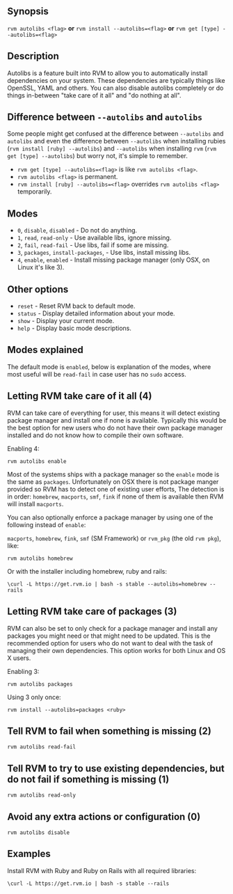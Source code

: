 ## Synopsis

`rvm autolibs <flag>` __or__ `rvm install --autolibs=<flag>` __or__ `rvm get [type] --autolibs=<flag>`

## Description

Autolibs is a feature built into RVM to allow you to automatically install dependencies on your system.  These dependencies are typically things like OpenSSL, YAML and others. You can also disable autolibs completely or do things in-between "take care of it all" and "do nothing at all".

## Difference between `--autolibs` and `autolibs`

Some people might get confused at the difference between `--autolibs` and `autolibs` and even the difference between `--autolibs` when installing rubies (`rvm install [ruby] --autolibs`) and `--autolibs` when installing `rvm` (`rvm get [type] --autolibs`) but worry not, it's simple to remember.

* `rvm get [type] --autolibs=<flag>` is like `rvm autolibs <flag>`.
* `rvm autolibs <flag>` is permanent.
* `rvm install [ruby] --autolibs=<flag>` overrides `rvm autolibs <flag>` temporarily.

## Modes

* `0`, `disable`, `disabled` - Do not do anything.
* `1`, `read`, `read-only` - Use available libs, ignore missing.
* `2`, `fail`, `read-fail` - Use libs, fail if some are missing.
* `3`, `packages`, `install-packages`, - Use libs, install missing libs.
* `4`, `enable`, `enabled` - Install missing package manager (only OSX, on Linux it's like 3).

## Other options

* `reset`  - Reset RVM back to default mode.
* `status` - Display detailed information about your mode.
* `show`   - Display your current mode.
* `help`   - Display basic mode descriptions.

## Modes explained

The default mode is `enabled`, below is explanation of the modes,
where most useful will be `read-fail` in case user has no `sudo` access.

## Letting RVM take care of it all (4)

RVM can take care of everything for user, this means it will detect existing package manager and install one if none is available.
Typically this would be the best option for new users who do not have their own package manager installed and do not know how to compile their own software.

Enabling 4:

    rvm autolibs enable

Most of the systems ships with a package manager so the `enable` mode is the same as `packages`.
Unfortunately on OSX there is not package manger provided so RVM has to detect one of existing user efforts,
The detection is in order: `homebrew`, `macports`, `smf`, `fink` if none of them is available then RVM will install `macports`.

You can also optionally enforce a package manager by using one of the following instead of `enable`:

`macports`, `homebrew`, `fink`, `smf` (SM Framework) or `rvm_pkg` (the old `rvm pkg`), like:

    rvm autolibs homebrew

Or with the installer including homebrew, ruby and rails:

    \curl -L https://get.rvm.io | bash -s stable --autolibs=homebrew --rails


## Letting RVM take care of packages (3)

RVM can also be set to only check for a package manager and install any packages you might need or that might need to be updated.  This is the recommended option for users who do not want to deal with the task of managing their own dependencies.  This option works for both Linux and OS X users.

Enabling 3:

    rvm autolibs packages

Using 3 only once:

    rvm install --autolibs=packages <ruby>

## Tell RVM to fail when something is missing (2)

    rvm autolibs read-fail


## Tell RVM to try to use existing dependencies, but do not fail if something is missing (1)

    rvm autolibs read-only

## Avoid any extra actions or configuration (0)

    rvm autolibs disable

## Examples

Install RVM with Ruby and Ruby on Rails with all required libraries:

    \curl -L https://get.rvm.io | bash -s stable --rails
